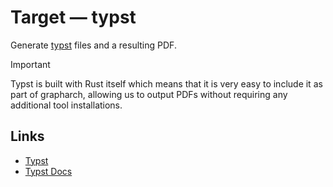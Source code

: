# Target &mdash; typst

Generate [typst](https://typst.app) files and a resulting PDF.

> [!IMPORTANT]
> Typst is built with Rust itself which means that it
> is very easy to include it as part of grapharch,
> allowing us to output PDFs without requiring any
> additional tool installations.

## Links

- [Typst](https://typst.app/)
- [Typst Docs](https://typst.app/docs/)
